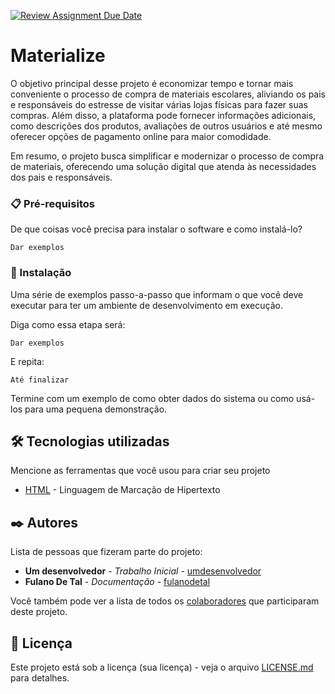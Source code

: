 [![Review Assignment Due Date](https://classroom.github.com/assets/deadline-readme-button-24ddc0f5d75046c5622901739e7c5dd533143b0c8e959d652212380cedb1ea36.svg)](https://classroom.github.com/a/U2l29CBO)

# Materialize

O objetivo principal desse projeto é economizar tempo e tornar mais conveniente o processo de compra de materiais escolares, aliviando os pais e responsáveis do estresse de visitar várias lojas físicas para fazer suas compras. Além disso, a plataforma pode fornecer informações adicionais, como descrições dos produtos, avaliações de outros usuários e até mesmo oferecer opções de pagamento online para maior comodidade.

Em resumo, o projeto busca simplificar e modernizar o processo de compra de materiais, oferecendo uma solução digital que atenda às necessidades dos pais e responsáveis.

### 📋 Pré-requisitos

De que coisas você precisa para instalar o software e como instalá-lo?

```
Dar exemplos
```

### 🔧 Instalação

Uma série de exemplos passo-a-passo que informam o que você deve executar para ter um ambiente de desenvolvimento em execução.

Diga como essa etapa será:

```
Dar exemplos
```

E repita:

```
Até finalizar
```

Termine com um exemplo de como obter dados do sistema ou como usá-los para uma pequena demonstração.


## 🛠️ Tecnologias utilizadas

Mencione as ferramentas que você usou para criar seu projeto

* [HTML](https://developer.mozilla.org/pt-BR/docs/Web/HTML) - Linguagem de Marcação de Hipertexto

## ✒️ Autores

Lista de pessoas que fizeram parte do projeto:

* **Um desenvolvedor** - *Trabalho Inicial* - [umdesenvolvedor](https://github.com/linkParaPerfil)
* **Fulano De Tal** - *Documentação* - [fulanodetal](https://github.com/linkParaPerfil)

Você também pode ver a lista de todos os [colaboradores](https://github.com/usuario/projeto/graphs/contributors) que participaram deste projeto.

## 📄 Licença

Este projeto está sob a licença (sua licença) - veja o arquivo [LICENSE.md](https://github.com/usuario/projeto/licenca) para detalhes.


